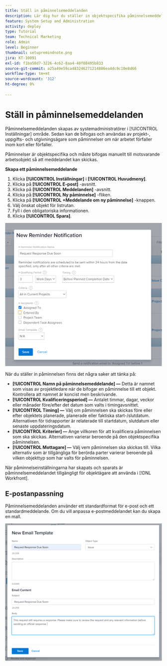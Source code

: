 ```yaml
---
title: Ställ in påminnelsemeddelanden
description: Lär dig hur du ställer in objektspecifika påminnelsemeddelanden för att tala om för användarna när arbetet ska utföras snart eller när det är försenat.
feature: System Setup and Administration
activity: deploy
type: Tutorial
team: Technical Marketing
role: Admin
level: Beginner
thumbnail: setupremindnote.png
jira: KT-10091
exl-id: f1ba58d7-3226-4c62-8aa4-40f88495b833
source-git-commit: a25a49e59ca483246271214886ea4dc9c10e8d66
workflow-type: tm+mt
source-wordcount: '312'
ht-degree: 0%

---
```


<!---
this has the same content as the system administrator notification setup and mangement section of the email and inapp notificiations learning path
--->

# Ställ in påminnelsemeddelanden

Påminnelsemeddelanden skapas av systemadministratörer i [!UICONTROL Inställningar] område. Sedan kan de bifogas och användas av projekt-, uppgifts- och utgivningsägare som påminnelser om när arbetet förfaller inom kort eller förfaller.

Påminnelser är objektspecifika och måste bifogas manuellt till motsvarande arbetsobjekt så att meddelandet kan skickas.

**Skapa ett påminnelsemeddelande**

1. Klicka **[!UICONTROL Inställningar]** i **[!UICONTROL Huvudmeny]**.
1. Klicka på **[!UICONTROL E-post]** -avsnitt.
1. Klicka på **[!UICONTROL Meddelanden]** -avsnitt.
1. Klicka på **[!UICONTROL Ny påminnelse]** -fliken.
1. Klicka på **[!UICONTROL +Meddelande om ny påminnelse]** -knappen.
1. Välj önskat objekt för listrutan.
1. Fyll i den obligatoriska informationen.
1. Klicka **[!UICONTROL Spara]**.

![[!UICONTROL Nytt påminnelsemeddelande] window](assets/admin-fund-reminder-notification-1.png)

När du ställer in påminnelsen finns det några saker att tänka på:

* **[!UICONTROL Namn på påminnelsemeddelande] —** Detta är namnet som visas av projektledare när de bifogar en påminnelse till ett objekt. Kontrollera att namnet är koncist men beskrivande.
* **[!UICONTROL Kvalificeringsperiod] —** Antalet timmar, dagar, veckor eller månader före/efter det datum som valts i timingavsnittet.
* **[!UICONTROL Timing] —** Välj om påminnelsen ska skickas före eller efter objektets planerade, planerade eller faktiska start-/slutdatum. Alternativen för tidrapporter är relaterade till startdatum, slutdatum eller senaste uppdateringsdatum.
* **[!UICONTROL Kriterier] —** Ange villkoren för att kvalificera påminnelsen som ska skickas. Alternativen varierar beroende på den objektspecifika påminnelsen.
* **[!UICONTROL Mottagare] —** Välj vem påminnelsen ska skickas till. Vilka alternativ som är tillgängliga för berörda parter varierar beroende på vilken objekttyp som har valts för påminnelsen.

När påminnelseinställningarna har skapats och sparats är påminnelsemeddelandet tillgängligt för objektägare att använda i [!DNL Workfront].

## E-postanpassning

Påminnelsemeddelanden använder ett standardformat för e-post och ett standardmeddelande. Om du vill anpassa e-postmeddelandet kan du skapa en mall.

<!---
paragraph above needs a hyperlink to an article
--->

![Nytt fönster för e-postmall](assets/admin-fund-email-customization.png)

<!---
learn more URLs
--->
